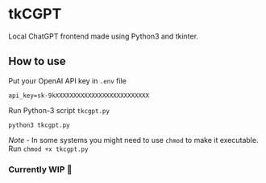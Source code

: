 # tkCGPT
Local ChatGPT frontend made using Python3 and tkinter.

## How to use
Put your OpenAI API key in `.env` file 
```
api_key=sk-9kXXXXXXXXXXXXXXXXXXXXXXXXXX
```
Run Python-3 script `tkcgpt.py`
```
python3 tkcgpt.py
```
*Note* - In some systems you might need to use `chmod` to make it executable.
Run `chmod +x tkcgpt.py`

### Currently WIP 🚧
